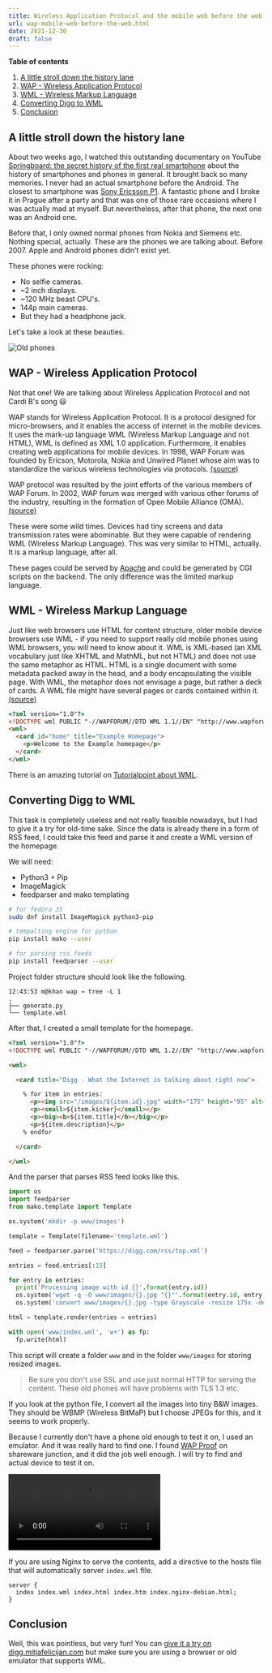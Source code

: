 ```yaml
---
title: Wireless Application Protocol and the mobile web before the web
url: wap-mobile-web-before-the-web.html
date: 2021-12-30
draft: false
---
```


**Table of contents**

1. [A little stroll down the history lane](#a-little-stroll-down-the-history-lane)
2. [WAP - Wireless Application Protocol](#wap---wireless-application-protocol)
3. [WML - Wireless Markup Language](#wml---wireless-markup-language)
4. [Converting Digg to WML](#converting-digg-to-wml)
5. [Conclusion](#conclusion)

## A little stroll down the history lane

About two weeks ago, I watched this outstanding documentary on YouTube [Springboard: the secret history of the first real smartphone](https://www.youtube.com/watch?v=b9_Vh9h3Ohw) about the history of smartphones and phones in general. It brought back so many memories. I never had an actual smartphone before the Android. The closest to smartphone was [Sony Ericsson P1](https://www.gsmarena.com/sony_ericsson_p1-1982.php). A fantastic phone and I broke it in Prague after a party and that was one of those rare occasions where I was actually mad at myself. But nevertheless, after that phone, the next one was an Android one.

Before that, I only owned normal phones from Nokia and Siemens etc. Nothing special, actually. These are the phones we are talking about. Before 2007. Apple and Android phones didn't exist yet.

These phones were rocking:

- No selfie cameras.
- ~2 inch displays.
- ~120 MHz beast CPU's.
- 144p main cameras.
- But they had a headphone jack.

Let's take a look at these beauties.

![Old phones](/wap/phones.gif)

## WAP - Wireless Application Protocol

Not that one! We are talking about Wireless Application Protocol and not Cardi B's song 😃

WAP stands for Wireless Application Protocol. It is a protocol designed for micro-browsers, and it enables the access of internet in the mobile devices. It uses the mark-up language WML (Wireless Markup Language and not HTML), WML is defined as XML 1.0 application. Furthermore, it enables creating web applications for mobile devices. In 1998, WAP Forum was founded by Ericson, Motorola, Nokia and Unwired Planet whose aim was to standardize the various wireless technologies via protocols. [(source)](https://www.geeksforgeeks.org/wireless-application-protocol/)

WAP protocol was resulted by the joint efforts of the various members of WAP Forum. In 2002, WAP forum was merged with various other forums of the industry, resulting in the formation of Open Mobile Alliance (OMA). [(source)](https://www.geeksforgeeks.org/wireless-application-protocol/)

These were some wild times. Devices had tiny screens and data transmission rates were abominable. But they were capable of rendering WML (Wireless Markup Language). This was very similar to HTML, actually. It is a markup language, after all.

These pages could be served by [Apache](https://apache.org/) and could be generated by CGI scripts on the backend. The only difference was the limited markup language.

## WML - Wireless Markup Language

Just like web browsers use HTML for content structure, older mobile device browsers use WML - if you need to support really old mobile phones using WML browsers, you will need to know about it. WML is XML-based (an XML vocabulary just like XHTML and MathML, but not HTML) and does not use the same metaphor as HTML. HTML is a single document with some metadata packed away in the head, and a body encapsulating the visible page. With WML, the metaphor does not envisage a page, but rather a deck of cards. A WML file might have several pages or cards contained within it. [(source)](https://www.w3.org/wiki/Introduction_to_mobile_web)

```html
<?xml version="1.0"?>
<!DOCTYPE wml PUBLIC "-//WAPFORUM//DTD WML 1.1//EN" "http://www.wapforum.org/DTD/wml_1.1.xml">
<wml>
  <card id="home" title="Example Homepage">
    <p>Welcome to the Example homepage</p>
  </card>
</wml>
```

There is an amazing tutorial on [Tutorialpoint about WML](https://www.tutorialspoint.com/wml/index.htm).

## Converting Digg to WML

This task is completely useless and not really feasible nowadays, but I had to give it a try for old-time sake. Since the data is already there in a form of RSS feed, I could take this feed and parse it and create a WML version of the homepage.

We will need:

- Python3 + Pip
- ImageMagick
- feedparser and mako templating

```sh
# for fedora 35
sudo dnf install ImageMagick python3-pip

# tempalting engine for python
pip install mako --user

# for parsing rss feeds
pip install feedparser --user
```

Project folder structure should look like the following.

```
12:43:53 m@khan wap → tree -L 1
.
├── generate.py
└── template.wml

```

After that, I created a small template for the homepage.

```html
<?xml version="1.0"?>
<!DOCTYPE wml PUBLIC "-//WAPFORUM//DTD WML 1.2//EN" "http://www.wapforum.org/DTD/wml_1.2.xml">

<wml>

  <card title="Digg - What the Internet is talking about right now">

    % for item in entries:
      <p><img src="/images/${item.id}.jpg" width="175" height="95" alt="${item.title}" /></p>
      <p><small>${item.kicker}</small></p>
      <p><big><b>${item.title}</b></big></p>
      <p>${item.description}</p>
    % endfor

  </card>

</wml>
```

And the parser that parses RSS feed looks like this.

```python
import os
import feedparser
from mako.template import Template

os.system('mkdir -p www/images')

template = Template(filename='template.wml')

feed = feedparser.parse('https://digg.com/rss/top.xml')

entries = feed.entries[:15]

for entry in entries:
  print('Processing image with id {}'.format(entry.id))
  os.system('wget -q -O www/images/{}.jpg "{}"'.format(entry.id, entry.links[1].href))
  os.system('convert www/images/{}.jpg -type Grayscale -resize 175x -depth 3 -quality 30 www/images/{}.jpg'.format(entry.id, entry.id))

html = template.render(entries = entries)

with open('www/index.wml', 'w+') as fp:
  fp.write(html)
```

This script will create a folder `www` and in the folder `www/images` for storing resized images.

> Be sure you don't use SSL and use just normal HTTP for serving the content. These old phones will have problems with TLS 1.3 etc.

If you look at the python file, I convert all the images into tiny B&W images. They should be WBMP (Wireless BitMaP) but I choose JPEGs for this, and it seems to work properly.

Because I currently don't have a phone old enough to test it on, I used an emulator. And it was really hard to find one. I found [WAP Proof](http://wap-proof.sharewarejunction.com/) on shareware junction, and it did the job well enough. I will try to find and actual device to test it on.

<video src="/wap/emulator.mp4" controls></video>

If you are using Nginx to serve the contents, add a directive to the hosts file that will automatically server `index.wml` file.

```nginx
server {
  index index.wml index.html index.htm index.nginx-debian.html;
}
```

## Conclusion

Well, this was pointless, but very fun! You can [give it a try on digg.mitjafelicijan.com](digg.mitjafelicijan.com) but make sure you are using a browser or old emulator that supports WML.
